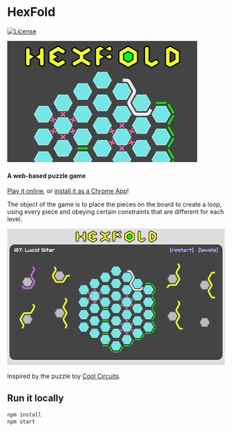 # HexFold

[![License](https://img.shields.io/github/license/sbj42/hexfold.svg)](https://github.com/sbj42/hexfold)

![promo image](promo/promo-440.png)

#### A web-based puzzle game

[Play it online](https://sbj42.github.io/projects/hexfold/), or [install it as a Chrome App](https://chrome.google.com/webstore/detail/hexfold/abmdjkdophekkfdeinpiklbabklhemch)!

The object of the game is to place the pieces on the board to create a loop, using every piece and obeying certain constraints that are different for each level.

![example: level 07](promo/l07-640.png)

Inspired by the puzzle toy [Cool Circuits](https://sciencewiz.com/product/cool-circuits).

## Run it locally

~~~
npm install
npm start
~~~
